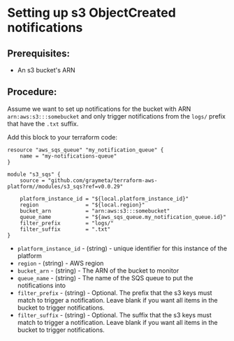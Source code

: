 # Setting up s3 ObjectCreated notifications

## Prerequisites:

* An s3 bucket's ARN

## Procedure:

Assume we want to set up notifications for the bucket with ARN `arn:aws:s3:::somebucket` and only trigger notifications from the `logs/` prefix that have the `.txt` suffix.

Add this block to your terraform code:

```
resource "aws_sqs_queue" "my_notification_queue" {
    name = "my-notifications-queue"
}

module "s3_sqs" {
    source = "github.com/graymeta/terraform-aws-platform//modules/s3_sqs?ref=v0.0.29"

    platform_instance_id = "${local.platform_instance_id}"
    region               = "${local.region}"
    bucket_arn           = "arn:aws:s3:::somebucket"
    queue_name           = "${aws_sqs_queue.my_notification_queue.id}"
    filter_prefix        = "logs/"
    filter_suffix        = ".txt"
}
```

* `platform_instance_id` - (string) - unique identifier for this instance of the platform
* `region` - (string) - AWS region
* `bucket_arn` - (string) - The ARN of the bucket to monitor
* `queue_name` - (string) - The name of the SQS queue to put the notifications into
* `filter_prefix` - (string) - Optional. The prefix that the s3 keys must match to trigger a notification. Leave blank if you want all items in the bucket to trigger notifications.
* `filter_suffix` - (string) - Optional. The suffix that the s3 keys must match to trigger a notification. Leave blank if you want all items in the bucket to trigger notifications.
